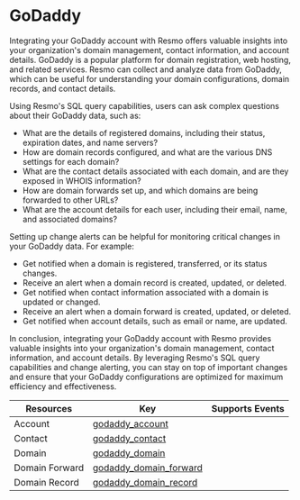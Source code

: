 GoDaddy
=======
Integrating your GoDaddy account with Resmo offers valuable insights into your organization's domain management, contact information, and account details. GoDaddy is a popular platform for domain registration, web hosting, and related services. Resmo can collect and analyze data from GoDaddy, which can be useful for understanding your domain configurations, domain records, and contact details.

Using Resmo's SQL query capabilities, users can ask complex questions about their GoDaddy data, such as:

* What are the details of registered domains, including their status, expiration dates, and name servers?
* How are domain records configured, and what are the various DNS settings for each domain?
* What are the contact details associated with each domain, and are they exposed in WHOIS information?
* How are domain forwards set up, and which domains are being forwarded to other URLs?
* What are the account details for each user, including their email, name, and associated domains?

Setting up change alerts can be helpful for monitoring critical changes in your GoDaddy data. For example:

* Get notified when a domain is registered, transferred, or its status changes.
* Receive an alert when a domain record is created, updated, or deleted.
* Get notified when contact information associated with a domain is updated or changed.
* Receive an alert when a domain forward is created, updated, or deleted.
* Get notified when account details, such as email or name, are updated.

In conclusion, integrating your GoDaddy account with Resmo provides valuable insights into your organization's domain management, contact information, and account details. By leveraging Resmo's SQL query capabilities and change alerting, you can stay on top of important changes and ensure that your GoDaddy configurations are optimized for maximum efficiency and effectiveness.

| **Resources**  | **Key**                                                 | **Supports Events** |
| -------------- | ------------------------------------------------------- | ------------------- |
| Account        | [godaddy\_account](godaddy\_account.md)                 |                     |
| Contact        | [godaddy\_contact](godaddy\_contact.md)                 |                     |
| Domain         | [godaddy\_domain](godaddy\_domain.md)                   |                     |
| Domain Forward | [godaddy\_domain\_forward](godaddy\_domain\_forward.md) |                     |
| Domain Record  | [godaddy\_domain\_record](godaddy\_domain\_record.md)   |                     |
